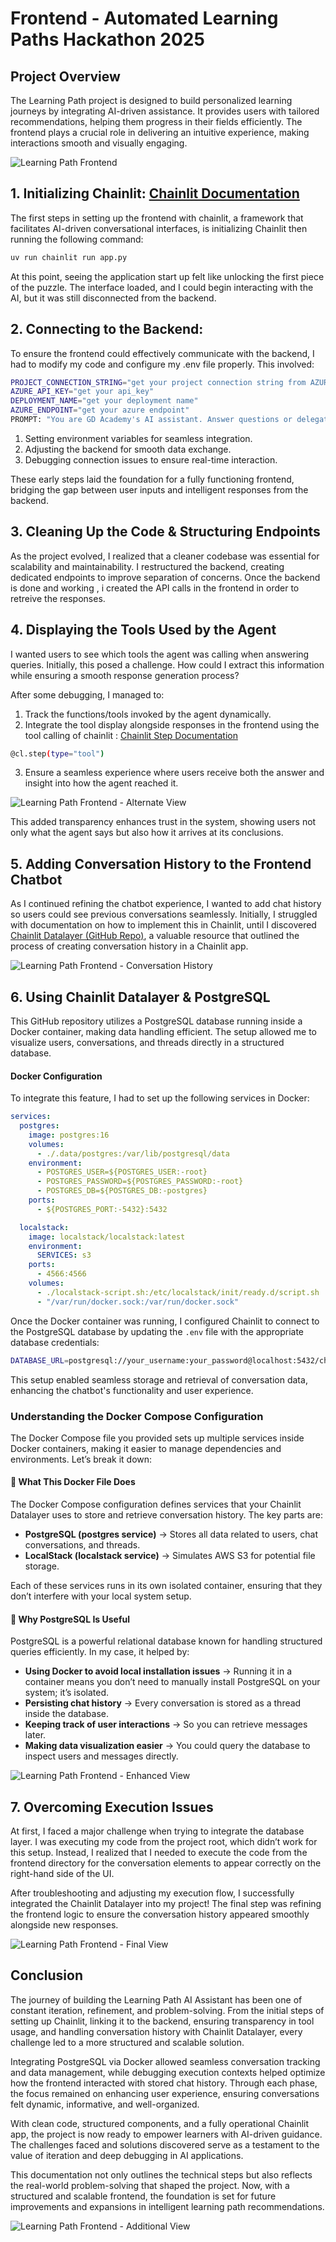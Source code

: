 # Frontend - Automated Learning Paths Hackathon 2025

## Project Overview
The Learning Path project is designed to build personalized learning journeys by integrating AI-driven assistance. It provides users with tailored recommendations, helping them progress in their fields efficiently. The frontend plays a crucial role in delivering an intuitive experience, making interactions smooth and visually engaging.

![Learning Path Frontend](./images/1.png "Screenshot of the Learning Path Frontend")

## 1. Initializing Chainlit: [Chainlit Documentation](https://docs.chainlit.io/get-started/overview)

The first steps in setting up the frontend with chainlit, a framework that facilitates AI-driven conversational interfaces, is initializing Chainlit then running the following command:

```bash
uv run chainlit run app.py
```
At this point, seeing the application start up felt like unlocking the first piece of the puzzle. The interface loaded, and I could begin interacting with the AI, but it was still disconnected from the backend.

## 2. Connecting to the Backend:
To ensure the frontend could effectively communicate with the backend, I had to modify my code and configure my .env file properly. This involved:

```bash
PROJECT_CONNECTION_STRING="get your project connection string from AZURE AI FOUNDRY"
AZURE_API_KEY="get your api_key"
DEPLOYMENT_NAME="get your deployment name"
AZURE_ENDPOINT="get your azure endpoint"
PROMPT: "You are GD Academy's AI assistant. Answer questions or delegate to other agents.",
```
  1. Setting environment variables for seamless integration.
  2. Adjusting the backend for smooth data exchange.
  3. Debugging connection issues to ensure real-time interaction.

These early steps laid the foundation for a fully functioning frontend, bridging the gap between user inputs and intelligent responses from the backend.

## 3. Cleaning Up the Code & Structuring Endpoints
As the project evolved, I realized that a cleaner codebase was essential for scalability and maintainability. I restructured the backend, creating dedicated endpoints to improve separation of concerns. Once the backend is done and working , i created the API calls in the frontend in order to retreive the responses.

## 4. Displaying the Tools Used by the Agent
I wanted users to see which tools the agent was calling when answering queries. Initially, this posed a challenge. How could I extract this information while ensuring a smooth response generation process?

After some debugging, I managed to:
1. Track the functions/tools invoked by the agent dynamically.
2. Integrate the tool display alongside responses in the frontend using the tool calling of chainlit : [Chainlit Step Documentation](https://docs.chainlit.io/concepts/step#step)

```bash
@cl.step(type="tool")
```

3. Ensure a seamless experience where users receive both the answer and insight into how the agent reached it.

![Learning Path Frontend - Alternate View](images/2.png "Alternate screenshot of the Learning Path Frontend")

This added transparency enhances trust in the system, showing users not only what the agent says but also how it arrives at its conclusions.

## 5. Adding Conversation History to the Frontend Chatbot

As I continued refining the chatbot experience, I wanted to add chat history so users could see previous conversations seamlessly. Initially, I struggled with documentation on how to implement this in Chainlit, until I discovered [Chainlit Datalayer (GitHub Repo)](https://github.com/Chainlit/chainlit-datalayer), a valuable resource that outlined the process of creating conversation history in a Chainlit app.

![Learning Path Frontend - Conversation History](images/3.png "Screenshot showcasing conversation history in the Learning Path Frontend")

## 6. Using Chainlit Datalayer & PostgreSQL

This GitHub repository utilizes a PostgreSQL database running inside a Docker container, making data handling efficient. The setup allowed me to visualize users, conversations, and threads directly in a structured database.

#### Docker Configuration

To integrate this feature, I had to set up the following services in Docker:

```yaml
services:
  postgres:
    image: postgres:16
    volumes:
      - ./.data/postgres:/var/lib/postgresql/data
    environment:
      - POSTGRES_USER=${POSTGRES_USER:-root}
      - POSTGRES_PASSWORD=${POSTGRES_PASSWORD:-root}
      - POSTGRES_DB=${POSTGRES_DB:-postgres}
    ports:
      - ${POSTGRES_PORT:-5432}:5432

  localstack:
    image: localstack/localstack:latest
    environment:
      SERVICES: s3
    ports:
      - 4566:4566
    volumes:
      - ./localstack-script.sh:/etc/localstack/init/ready.d/script.sh
      - "/var/run/docker.sock:/var/run/docker.sock"
```

Once the Docker container was running, I configured Chainlit to connect to the PostgreSQL database by updating the `.env` file with the appropriate database credentials:

```bash
DATABASE_URL=postgresql://your_username:your_password@localhost:5432/chainlit_db
```

This setup enabled seamless storage and retrieval of conversation data, enhancing the chatbot's functionality and user experience.

### Understanding the Docker Compose Configuration

The Docker Compose file you provided sets up multiple services inside Docker containers, making it easier to manage dependencies and environments. Let’s break it down:

#### 📌 What This Docker File Does

The Docker Compose configuration defines services that your Chainlit Datalayer uses to store and retrieve conversation history. The key parts are:

- **PostgreSQL (postgres service)** → Stores all data related to users, chat conversations, and threads.
- **LocalStack (localstack service)** → Simulates AWS S3 for potential file storage.

Each of these services runs in its own isolated container, ensuring that they don’t interfere with your local system setup.

#### 🚀 Why PostgreSQL Is Useful

PostgreSQL is a powerful relational database known for handling structured queries efficiently. In my case, it helped by:

- **Using Docker to avoid local installation issues** → Running it in a container means you don’t need to manually install PostgreSQL on your system; it’s isolated.
- **Persisting chat history** → Every conversation is stored as a thread inside the database.
- **Keeping track of user interactions** → So you can retrieve messages later.
- **Making data visualization easier** → You could query the database to inspect users and messages directly.

![Learning Path Frontend - Enhanced View](images/4.png "Enhanced screenshot of the Learning Path Frontend")

## 7. Overcoming Execution Issues

At first, I faced a major challenge when trying to integrate the database layer. I was executing my code from the project root, which didn’t work for this setup. Instead, I realized that I needed to execute the code from the frontend directory for the conversation elements to appear correctly on the right-hand side of the UI.

After troubleshooting and adjusting my execution flow, I successfully integrated the Chainlit Datalayer into my project! The final step was refining the frontend logic to ensure the conversation history appeared smoothly alongside new responses.

![Learning Path Frontend - Final View](images/5.png "Final screenshot of the Learning Path Frontend")

## Conclusion

The journey of building the Learning Path AI Assistant has been one of constant iteration, refinement, and problem-solving. From the initial steps of setting up Chainlit, linking it to the backend, ensuring transparency in tool usage, and handling conversation history with Chainlit Datalayer, every challenge led to a more structured and scalable solution.

Integrating PostgreSQL via Docker allowed seamless conversation tracking and data management, while debugging execution contexts helped optimize how the frontend interacted with stored chat history. Through each phase, the focus remained on enhancing user experience, ensuring conversations felt dynamic, informative, and well-organized.

With clean code, structured components, and a fully operational Chainlit app, the project is now ready to empower learners with AI-driven guidance. The challenges faced and solutions discovered serve as a testament to the value of iteration and deep debugging in AI applications.

This documentation not only outlines the technical steps but also reflects the real-world problem-solving that shaped the project. Now, with a structured and scalable frontend, the foundation is set for future improvements and expansions in intelligent learning path recommendations.

![Learning Path Frontend - Additional View](images/6.png "Additional screenshot of the Learning Path Frontend")